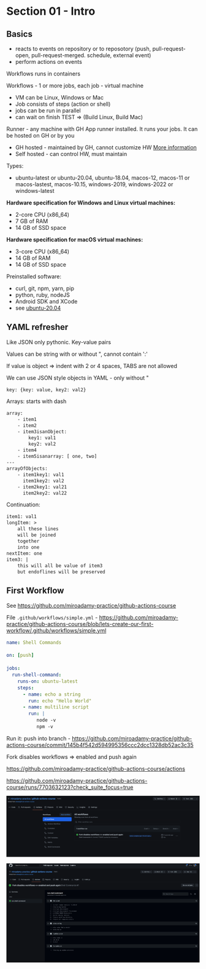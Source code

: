 # Section 01 - Intro


## Basics

* reacts to events on repository or to reposotory (push, pull-request-open, pull-request-merged. schedule, external event)
* perform actions on events

Workflows runs in containers

Workflows - 1 or more jobs, each job - virtual machine

* VM can be Linux, Windows or Mac
* Job consists of steps (action or shell)
* jobs can be run in parallel
* can wait on finish TEST => (Build Linux, Build Mac)

Runner - any machine with GH App runner installed. It runs your jobs. It can be hosted on GH or by you

* GH hosted - maintained by GH, cannot customize HW [More information](https://docs.github.com/en/actions/using-github-hosted-runners/about-github-hosted-runners#supported-software)
* Self hosted - can control HW, must maintain

Types:

* ubuntu-latest or ubuntu-20.04, ubuntu-18.04, macos-12, macos-11 or macos-lastest, macos-10.15, windows-2019, windows-2022 or windows-latest 

**Hardware specification for Windows and Linux virtual machines:**

* 2-core CPU (x86_64)
* 7 GB of RAM
* 14 GB of SSD space

**Hardware specification for macOS virtual machines:**

* 3-core CPU (x86_64)
* 14 GB of RAM
* 14 GB of SSD space

Preinstalled software:

* curl, git, npm, yarn, pip
* python, ruby, nodeJS
* Android SDK and XCode
* see [ubuntu-20.04](https://github.com/actions/virtual-environments/blob/main/images/linux/Ubuntu2004-Readme.md)


## YAML refresher

Like JSON only pythonic. Key-value pairs

Values can be string with or without ", cannot contain ':'

If value is object => indent with 2 or 4 spaces, TABS are not allowed

We can use JSON style objects in YAML - only without "

```
key: {key: value, key2: val2}
```

Arrays: starts with dash

```
array:
    - item1
    - item2 
    - item3isanObject:
        key1: val1
        key2: val2
    - item4
    - item5isanarray: [ one, two]
---
arrayOfObjects:
    - item1key1: val1
      item1key2: val2
    - item2key1: val21
      item2key2: val22
```

Continuation:

```
item1: val1
longItem: >
    all these lines
    will be joined
    together
    into one
nextItem: one
item3: |
    this will all be value of item3
    but endoflines will be preserved
```


## First Workflow

See https://github.com/miroadamy-practice/github-actions-course

File `.github/workflows/simple.yml` - https://github.com/miroadamy-practice/github-actions-course/blob/lets-create-our-first-workflow/.github/workflows/simple.yml

```yaml
name: Shell Commands

on: [push]

jobs:
  run-shell-command:
    runs-on: ubuntu-latest
    steps: 
      - name: echo a string
        run: echo "Hello World"
      - name: multiline script 
        run: |
           node -v 
           npm -v
```

Run it: push into branch - https://github.com/miroadamy-practice/github-actions-course/commit/145b4f542d594995356ccc2dcc1328db52ac3c35

Fork disables workflows => enabled and push again




https://github.com/miroadamy-practice/github-actions-course/actions

https://github.com/miroadamy-practice/github-actions-course/runs/7703632123?check_suite_focus=true

![](./img/first-1.png)

![](./img/first-2.png)
